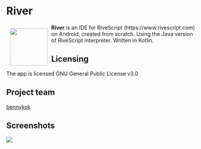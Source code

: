 # River

<img src="/app/src/main/ic_launcher-web.png" align="left" width="100" hspace="10" vspace="10">
<b>River</b> is an IDE for RiveScript (https://www.rivescript.com) on Android, created from scratch. Using the Java version of RiveScript interpreter. Written in Kotlin.


## Licensing
The app is licensed GNU General Public License v3.0

## Project team
[bennykok](https://github.com/BennyKok)

## Screenshots
<img src="/artworks/overview_image.png" align="left">
